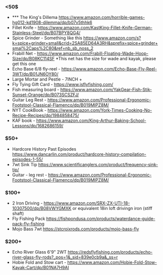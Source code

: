 
### <50$
- *** The King's Dillema https://www.amazon.com/horrible-games-hg012-kd1908-dilemma/dp/b07v5thhk6
- Fillet Knife - https://www.amazon.com/KastKing-Fillet-Knife-German-Stainless-Steel/dp/B07BPY8QG4/
- Spice Grinder - Something like this https://www.amazon.com/s?k=spice+grinder+small&crid=2SA85ED64A3RH&sprefix=spice+grinder+smal%2Caps%2C80&ref=nb_sb_noss_2
- Frabill Net - https://www.amazon.com/Frabill-Floating-Wade-Hoop-Size/dp/B08KC114SF *This net has the size for wade and kayak, please get this one
- Echo Base 6/8 fly-reel - https://www.amazon.com/Echo-Base-Fly-Reel-3WT/dp/B01JN6OY80/
- Large Mortar and Pestle - 7INCH +
- Fly Tying Gift Card - https://www.jsflyfishing.com/
- Fish measuring board - https://www.amazon.com/YakGear-Fish-Stik-Sunset-Orange/dp/B073SCSZFJ/
- Guitar Leg Rest - https://www.amazon.com/Professional-Ergonomic-Footstool-Classical-Flamenco/dp/B019MIPZ8M/
- NYT CookBook - https://www.amazon.com/York-Times-Cooking-No-Recipe-Recipes/dp/1984858475/
- KAF book - https://www.amazon.com/King-Arthur-Baking-School-Lessons/dp/1682686159/

### $50+
- Hardcore History Past Episodes https://www.dancarlin.com/product/hardcore-history-compilation-episodes-1-55/
- 7wt Sink Tip https://www.scientificanglers.com/product/frequency-sink-tip/
- Guitar - leg rest - https://www.amazon.com/Professional-Ergonomic-Footstool-Classical-Flamenco/dp/B019MIPZ8M/

### $100+
- 2 Iron Driving - https://www.amazon.com/SRX-ZX-UTI-18-10307500/dp/B08VWYGMXK or equivalent 18in loft drivingn iron (stiff shaft)
- Fly Fishing Pack https://fishpondusa.com/products/waterdance-guide-pack-fly-fishing
- Mojo Bass 7wt https://stcroixrods.com/products/mojo-bass-fly

### $200+
- Echo River Glass 6'9" 2WT https://redsflyfishing.com/products/echo-river-glass-fly-rods?_pos=1&_sid=839e0cb9a&_ss=r
- Hobie Fold and Stow cart - https://www.amazon.com/Hobie-Fold-Stow-Kayak-Cart/dp/B01NA7H9AI
